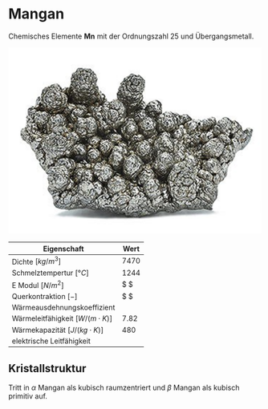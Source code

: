 # Mangan
Chemisches Elemente **Mn** mit der Ordnungszahl 25 und Übergangsmetall.

![](../figures/mangan99percent.png)

| Eigenschaft | Wert |
| ----------- | ---- |
| Dichte $[kg/m^3]$ | $7470$ |
| Schmelztempertur $[°C]$ | $1244$ |
| E Modul $[N/m^2]$ |  $  $ |
| Querkontraktion $[-]$ | $ $ |
| Wärmeausdehnungskoeffizient |  |
| Wärmeleitfähigkeit $[W/(m \cdot K)]$  |7.82  |
| Wärmekapazität $[J/(kg \cdot K)]$  | 480  |
| elektrische Leitfähigkeit |  |

## Kristallstruktur
Tritt in $\alpha$ Mangan als kubisch raumzentriert und $\beta$ Mangan als kubisch primitiv auf.